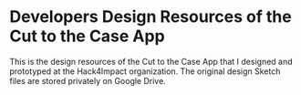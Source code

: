# Developers Design Resources of the Cut to the Case App

This is the design resources of the Cut to the Case App that I designed and prototyped at the Hack4Impact organization. The original design Sketch files are stored privately on Google Drive.
